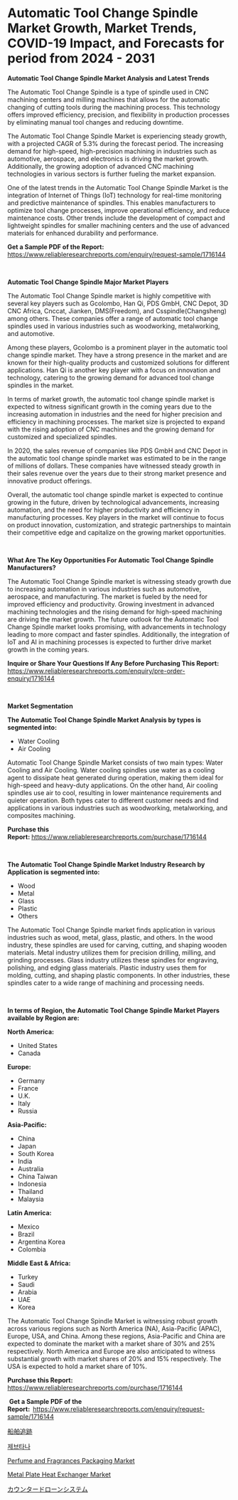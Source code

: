 <p><h1>Automatic Tool Change Spindle Market Growth, Market Trends, COVID-19 Impact, and Forecasts for period from 2024 - 2031</h1></p><p><strong>Automatic Tool Change Spindle Market Analysis and Latest Trends</strong></p>
<p><p>The Automatic Tool Change Spindle is a type of spindle used in CNC machining centers and milling machines that allows for the automatic changing of cutting tools during the machining process. This technology offers improved efficiency, precision, and flexibility in production processes by eliminating manual tool changes and reducing downtime.</p><p>The Automatic Tool Change Spindle Market is experiencing steady growth, with a projected CAGR of 5.3% during the forecast period. The increasing demand for high-speed, high-precision machining in industries such as automotive, aerospace, and electronics is driving the market growth. Additionally, the growing adoption of advanced CNC machining technologies in various sectors is further fueling the market expansion.</p><p>One of the latest trends in the Automatic Tool Change Spindle Market is the integration of Internet of Things (IoT) technology for real-time monitoring and predictive maintenance of spindles. This enables manufacturers to optimize tool change processes, improve operational efficiency, and reduce maintenance costs. Other trends include the development of compact and lightweight spindles for smaller machining centers and the use of advanced materials for enhanced durability and performance.</p></p>
<p><strong>Get a Sample PDF of the Report:&nbsp;</strong> <a href="https://www.reliableresearchreports.com/enquiry/request-sample/1716144">https://www.reliableresearchreports.com/enquiry/request-sample/1716144</a></p>
<p>&nbsp;</p>
<p><strong>Automatic Tool Change Spindle Major Market Players</strong></p>
<p><p>The Automatic Tool Change Spindle market is highly competitive with several key players such as Gcolombo, Han Qi, PDS GmbH, CNC Depot, 3D CNC Africa, Cnccat, Jianken, DMS(Freedom), and Csspindle(Changsheng) among others. These companies offer a range of automatic tool change spindles used in various industries such as woodworking, metalworking, and automotive.</p><p>Among these players, Gcolombo is a prominent player in the automatic tool change spindle market. They have a strong presence in the market and are known for their high-quality products and customized solutions for different applications. Han Qi is another key player with a focus on innovation and technology, catering to the growing demand for advanced tool change spindles in the market.</p><p>In terms of market growth, the automatic tool change spindle market is expected to witness significant growth in the coming years due to the increasing automation in industries and the need for higher precision and efficiency in machining processes. The market size is projected to expand with the rising adoption of CNC machines and the growing demand for customized and specialized spindles.</p><p>In 2020, the sales revenue of companies like PDS GmbH and CNC Depot in the automatic tool change spindle market was estimated to be in the range of millions of dollars. These companies have witnessed steady growth in their sales revenue over the years due to their strong market presence and innovative product offerings.</p><p>Overall, the automatic tool change spindle market is expected to continue growing in the future, driven by technological advancements, increasing automation, and the need for higher productivity and efficiency in manufacturing processes. Key players in the market will continue to focus on product innovation, customization, and strategic partnerships to maintain their competitive edge and capitalize on the growing market opportunities.</p></p>
<p>&nbsp;</p>
<p><strong>What Are The Key Opportunities For Automatic Tool Change Spindle Manufacturers?</strong></p>
<p><p>The Automatic Tool Change Spindle market is witnessing steady growth due to increasing automation in various industries such as automotive, aerospace, and manufacturing. The market is fueled by the need for improved efficiency and productivity. Growing investment in advanced machining technologies and the rising demand for high-speed machining are driving the market growth. The future outlook for the Automatic Tool Change Spindle market looks promising, with advancements in technology leading to more compact and faster spindles. Additionally, the integration of IoT and AI in machining processes is expected to further drive market growth in the coming years.</p></p>
<p><strong>Inquire or Share Your Questions If Any Before Purchasing This Report:</strong> <a href="https://www.reliableresearchreports.com/enquiry/pre-order-enquiry/1716144">https://www.reliableresearchreports.com/enquiry/pre-order-enquiry/1716144</a></p>
<p>&nbsp;</p>
<p><strong>Market Segmentation</strong></p>
<p><strong>The Automatic Tool Change Spindle Market Analysis by types is segmented into:</strong></p>
<p><ul><li>Water Cooling</li><li>Air Cooling</li></ul></p>
<p><p>Automatic Tool Change Spindle Market consists of two main types: Water Cooling and Air Cooling. Water cooling spindles use water as a cooling agent to dissipate heat generated during operation, making them ideal for high-speed and heavy-duty applications. On the other hand, Air cooling spindles use air to cool, resulting in lower maintenance requirements and quieter operation. Both types cater to different customer needs and find applications in various industries such as woodworking, metalworking, and composites machining.</p></p>
<p><strong>Purchase this Report:&nbsp;</strong><a href="https://www.reliableresearchreports.com/purchase/1716144">https://www.reliableresearchreports.com/purchase/1716144</a></p>
<p>&nbsp;</p>
<p><strong>The Automatic Tool Change Spindle Market Industry Research by Application is segmented into:</strong></p>
<p><ul><li>Wood</li><li>Metal</li><li>Glass</li><li>Plastic</li><li>Others</li></ul></p>
<p><p>The Automatic Tool Change Spindle market finds application in various industries such as wood, metal, glass, plastic, and others. In the wood industry, these spindles are used for carving, cutting, and shaping wooden materials. Metal industry utilizes them for precision drilling, milling, and grinding processes. Glass industry utilizes these spindles for engraving, polishing, and edging glass materials. Plastic industry uses them for molding, cutting, and shaping plastic components. In other industries, these spindles cater to a wide range of machining and processing needs.</p></p>
<p>&nbsp;</p>
<p><strong>In terms of Region, the Automatic Tool Change Spindle Market Players available by Region are:</strong></p>
<p>
    <p> <strong> North America: </strong>
        <ul>
            <li>United States</li>
            <li>Canada</li>
        </ul>
        </p> 
    <p> <strong> Europe: </strong>
        <ul>
            <li>Germany</li>
            <li>France</li>
            <li>U.K.</li>
            <li>Italy</li>
            <li>Russia</li>
        </ul>
        </p> 
    <p> <strong> Asia-Pacific: </strong>
        <ul>
            <li>China</li>
            <li>Japan</li>
            <li>South Korea</li>
            <li>India</li>
            <li>Australia</li>
            <li>China Taiwan</li>
            <li>Indonesia</li>
            <li>Thailand</li>
            <li>Malaysia</li>
        </ul>
        </p> 
    <p> <strong> Latin America: </strong>
        <ul>
            <li>Mexico</li>
            <li>Brazil</li>
            <li>Argentina Korea</li>
            <li>Colombia</li>
        </ul>
        </p> 
    <p> <strong> Middle East & Africa: </strong>
        <ul>
            <li>Turkey</li>
            <li>Saudi</li>
            <li>Arabia</li>
            <li>UAE</li>
            <li>Korea</li>
        </ul>
    </p>
    </p>
<p><p>The Automatic Tool Change Spindle Market is witnessing robust growth across various regions such as North America (NA), Asia-Pacific (APAC), Europe, USA, and China. Among these regions, Asia-Pacific and China are expected to dominate the market with a market share of 30% and 25% respectively. North America and Europe are also anticipated to witness substantial growth with market shares of 20% and 15% respectively. The USA is expected to hold a market share of 10%.</p></p>
<p><strong>Purchase this Report: </strong><a href="https://www.reliableresearchreports.com/purchase/1716144">https://www.reliableresearchreports.com/purchase/1716144</a></p>
<p>&nbsp;<strong>Get a Sample PDF of the Report:&nbsp;&nbsp;</strong><a href="https://www.reliableresearchreports.com/enquiry/request-sample/1716144">https://www.reliableresearchreports.com/enquiry/request-sample/1716144</a></p>
<p><strong></strong></p>
<p><p><a href="https://medium.com/@royalmiller09/%E8%88%B9%E8%88%B6%E8%BF%BD%E8%B7%A1%E5%B8%82%E5%A0%B4%E3%81%AF-2031%E5%B9%B4%E3%81%BE%E3%81%A7%E3%81%AE%E5%B8%82%E5%A0%B4%E3%82%B7%E3%82%A7%E3%82%A2-%E3%82%B5%E3%82%A4%E3%82%BA-%E4%BA%88%E6%B8%AC%E3%81%AB%E7%84%A6%E7%82%B9%E3%82%92%E5%BD%93%E3%81%A6%E3%81%A6%E3%81%84%E3%81%BE%E3%81%99-c47a7008339c">船舶追跡</a></p><p><a href="https://medium.com/@rennessvutianitiswdpxaixh/%EC%A0%9C%ED%8A%B8%EB%B0%94%EB%82%98-%EC%8B%9C%EC%9E%A5%EC%9D%80-%EC%8B%9C%EC%9E%A5-%EC%A0%90%EC%9C%A0%EC%9C%A8-%ED%81%AC%EA%B8%B0-%EB%B0%8F-2031%EB%85%84%EA%B9%8C%EC%A7%80%EC%9D%98-%EC%98%88%EC%B8%A1%EC%97%90-%EC%B4%88%EC%A0%90%EC%9D%84-%EB%A7%9E%EC%B6%A5%EB%8B%88%EB%8B%A4-0efca8572ab9">제브타나</a></p><p><a href="https://iodized-pantydraco-05c.notion.site/Perfume-and-Fragrances-Packaging-Market-Furnish-Information-about-Market-Size-Market-Share-Market--5ca5e05e1e9b4aee88c4b44f5e530b8e">Perfume and Fragrances Packaging Market</a></p><p><a href="https://zircon-bluebell-299.notion.site/Metal-Plate-Heat-Exchanger-Market-Research-Report-Reveals-The-Latest-Trends-And-Opportunities-of-thi-e816b5fadea84422983908a7324ff565">Metal Plate Heat Exchanger Market</a></p><p><a href="https://medium.com/@royalmiller09/%E3%82%AB%E3%82%A6%E3%83%B3%E3%82%BF%E3%83%BC%E3%83%89%E3%83%AD%E3%83%BC%E3%83%B3%E3%82%B7%E3%82%B9%E3%83%86%E3%83%A0%E5%B8%82%E5%A0%B4%E3%81%AE%E8%A6%8F%E6%A8%A1-cagr-%E3%83%88%E3%83%AC%E3%83%B3%E3%83%89-2024-2030-e8f299242cfe">カウンタードローンシステム</a></p></p>